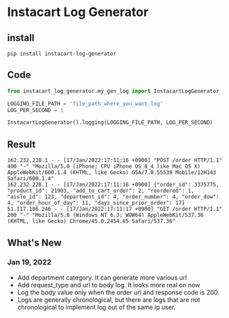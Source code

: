 # Instacart Log Generator

## install

`pip install instacart-log-generator`

## Code

```python
from instacart_log_generator.my_gen_log import InstacartLogGenerator

LOGGING_FILE_PATH = 'file_path_where_you_want.log'
LOG_PER_SECOND = 1

InstacartLogGenerator().logging(LOGGING_FILE_PATH, LOG_PER_SECOND)
```

## Result

```shell
162.232.228.1 - - [17/Jan/2022:17:11:16 +0900] "POST /order HTTP/1.1" 400 "-" "Mozilla/5.0 (iPhone; CPU iPhone OS 8_4 like Mac OS X) AppleWebKit/600.1.4 (KHTML, like Gecko) GSA/7.0.55539 Mobile/12H143 Safari/600.1.4"
162.232.228.1 - - [17/Jan/2022:17:11:16 +0900] {"order_id": 3375775, "product_id": 21903, "add_to_cart_order": 2, "reordered": 1, "aisle_id": 123, "department_id": 4, "order_number": 4, "order_dow": 4, "order_hour_of_day": 11, "days_since_prior_order": 17}
51.117.186.246 - - [17/Jan/2022:17:11:17 +0900] "GET /order HTTP/1.1" 200 "-" "Mozilla/5.0 (Windows NT 6.3; WOW64) AppleWebKit/537.36 (KHTML, like Gecko) Chrome/45.0.2454.85 Safari/537.36"
```

## What's New

### Jan 19, 2022

- Add department category. It can generate more various url
- Add request_type and url to body log. It looks more real on now
- Log the body value only when the order url and response code is 200.
- Logs are generally chronological, but there are logs that are not chronological to implement log out of the same ip user.